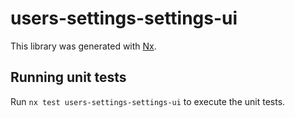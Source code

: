 # users-settings-settings-ui

This library was generated with [Nx](https://nx.dev).

## Running unit tests

Run `nx test users-settings-settings-ui` to execute the unit tests.
